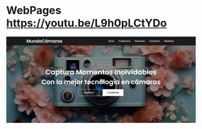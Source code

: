 # WebPages https://youtu.be/L9h0pLCtYDo
<p align="center">
  <img src="preview.png" alt="preview del proyecto"  width="1600">
</p>